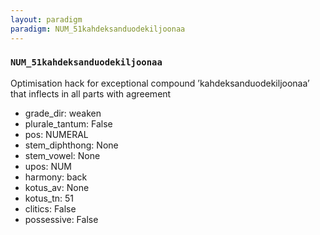 ```yaml
---
layout: paradigm
paradigm: NUM_51kahdeksanduodekiljoonaa
---
```

### ` NUM_51kahdeksanduodekiljoonaa `

Optimisation hack for exceptional compound ’kahdeksanduodekiljoonaa’ that inflects in all parts with agreement
* grade_dir: weaken
* plurale_tantum: False
* pos: NUMERAL
* stem_diphthong: None
* stem_vowel: None
* upos: NUM
* harmony: back
* kotus_av: None
* kotus_tn: 51
* clitics: False
* possessive: False
